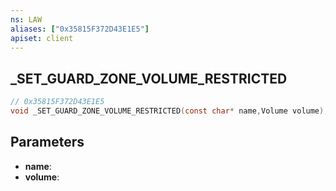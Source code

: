 ```yaml
---
ns: LAW
aliases: ["0x35815F372D43E1E5"]
apiset: client
---
```

## _SET_GUARD_ZONE_VOLUME_RESTRICTED

```c
// 0x35815F372D43E1E5
void _SET_GUARD_ZONE_VOLUME_RESTRICTED(const char* name,Volume volume);
```


## Parameters
* **name**:
* **volume**:



